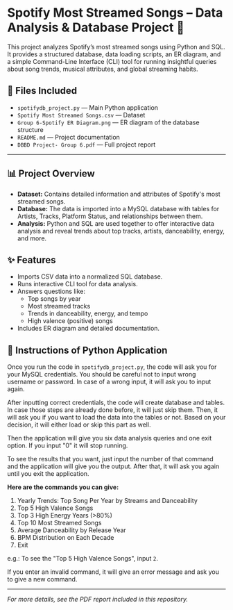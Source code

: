 # Spotify Most Streamed Songs – Data Analysis & Database Project 🎵

This project analyzes Spotify’s most streamed songs using Python and SQL. It provides a structured database, data loading scripts, an ER diagram, and a simple Command-Line Interface (CLI) tool for running insightful queries about song trends, musical attributes, and global streaming habits.

## 📁 Files Included

- `spotifydb_project.py` — Main Python application
- `Spotify Most Streamed Songs.csv` — Dataset
- `Group 6-Spotify ER Diagram.png` — ER diagram of the database structure
- `README.md` — Project documentation
- `DBBD Project- Group 6.pdf` — Full project report

---

## 📊 Project Overview

- **Dataset:** Contains detailed information and attributes of Spotify's most streamed songs.
- **Database:** The data is imported into a MySQL database with tables for Artists, Tracks, Platform Status, and relationships between them.
- **Analysis:** Python and SQL are used together to offer interactive data analysis and reveal trends about top tracks, artists, danceability, energy, and more.

## ✨ Features

- Imports CSV data into a normalized SQL database.
- Runs interactive CLI tool for data analysis.
- Answers questions like:
  - Top songs by year
  - Most streamed tracks
  - Trends in danceability, energy, and tempo
  - High valence (positive) songs
- Includes ER diagram and detailed documentation.

## 🚀 Instructions of Python Application

Once you run the code in `spotifydb_project.py`, the code will ask you for your MySQL credentials. You should be careful not to input wrong username or password. In case of a wrong input, it will ask you to input again.

After inputting correct credentials, the code will create database and tables. In case those steps are already done before, it will just skip them. Then, it will ask you if you want to load the data into the tables or not. Based on your decision, it will either load or skip this part as well.

Then the application will give you six data analysis queries and one exit option. If you input "0" it will stop running.

To see the results that you want, just input the number of that command and the application will give you the output. After that, it will ask you again until you exit the application.

**Here are the commands you can give:**
1. Yearly Trends: Top Song Per Year by Streams and Danceability
2. Top 5 High Valence Songs
3. Top 3 High Energy Years (>80%)
4. Top 10 Most Streamed Songs
5. Average Danceability by Release Year     
6. BPM Distribution on Each Decade  
0. Exit

e.g.: To see the "Top 5 High Valence Songs", input `2`.

If you enter an invalid command, it will give an error message and ask you to give a new command. 

---

*For more details, see the PDF report included in this repository.*
